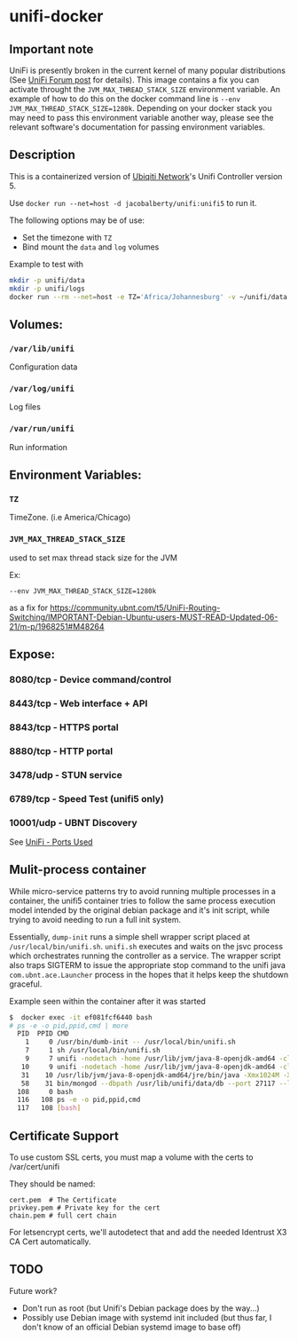 # unifi-docker

## Important note

UniFi is presently broken in the current kernel of many popular distributions \(See [UniFi Forum post](https://community.ubnt.com/t5/UniFi-Routing-Switching/IMPORTANT-Debian-Ubuntu-users-MUST-READ-Updated-06-21/m-p/1968251#M48264) for details\). This image contains a fix you can activate throught the `JVM_MAX_THREAD_STACK_SIZE` environment variable. An example of how to do this on the docker command line is `--env JVM_MAX_THREAD_STACK_SIZE=1280k`. Depending on your docker stack you may need to pass this environment variable another way, please see the relevant software's documentation for passing environment variables. 

## Description

This is a containerized version of [Ubiqiti Network](https://www.ubnt.com/)'s Unifi Controller version 5.

Use `docker run --net=host -d jacobalberty/unifi:unifi5` to run it.

The following options may be of use:

- Set the timezone with `TZ`
- Bind mount the `data` and `log` volumes

Example to test with

```bash
mkdir -p unifi/data
mkdir -p unifi/logs
docker run --rm --net=host -e TZ='Africa/Johannesburg' -v ~/unifi/data:/var/lib/unifi -v ~/unifi/logs:/var/log/unifi --name unifi jacobalberty/unifi:unifi5
```

## Volumes:

### `/var/lib/unifi`

Configuration data

### `/var/log/unifi`

Log files

### `/var/run/unifi`

Run information

## Environment Variables:

### `TZ`

TimeZone. (i.e America/Chicago)

### `JVM_MAX_THREAD_STACK_SIZE`

used to set max thread stack size for the JVM

Ex:

```--env JVM_MAX_THREAD_STACK_SIZE=1280k```

as a fix for https://community.ubnt.com/t5/UniFi-Routing-Switching/IMPORTANT-Debian-Ubuntu-users-MUST-READ-Updated-06-21/m-p/1968251#M48264

## Expose:

### 8080/tcp - Device command/control

### 8443/tcp - Web interface + API

### 8843/tcp - HTTPS portal

### 8880/tcp - HTTP portal

### 3478/udp - STUN service

### 6789/tcp - Speed Test (unifi5 only)

### 10001/udp - UBNT Discovery

See [UniFi - Ports Used](https://help.ubnt.com/hc/en-us/articles/218506997-UniFi-Ports-Used)

## Mulit-process container

While micro-service patterns try to avoid running multiple processes in a container, the unifi5 container tries to follow the same process execution model intended by the original debian package and it's init script, while trying to avoid needing to run a full init system.

Essentially, `dump-init` runs a simple shell wrapper script placed at `/usr/local/bin/unifi.sh`. `unifi.sh` executes and waits on the jsvc process which orchestrates running the controller as a service. The wrapper script also traps SIGTERM to issue the appropriate stop command to the unifi java `com.ubnt.ace.Launcher` process in the hopes that it helps keep the shutdown graceful.

Example seen within the container after it was started

```bash
$  docker exec -it ef081fcf6440 bash
# ps -e -o pid,ppid,cmd | more
  PID  PPID CMD
    1     0 /usr/bin/dumb-init -- /usr/local/bin/unifi.sh
    7     1 sh /usr/local/bin/unifi.sh
    9     7 unifi -nodetach -home /usr/lib/jvm/java-8-openjdk-amd64 -classpath /usr/share/java/commons-daemon.jar:/usr/lib/unifi/lib/ace.jar -pidfile /var/run/unifi/unifi.pid -procname unifi -outfile /var/log/unifi/unifi.out.log -errfile /var/log/unifi/unifi.err.log -Dunifi.datadir=/var/lib/unifi -Dunifi.rundir=/var/run/unifi -Dunifi.logdir=/var/log/unifi -Djava.awt.headless=true -Dfile.encoding=UTF-8 -Xmx1024M -Xms32M com.ubnt.ace.Launcher start
   10     9 unifi -nodetach -home /usr/lib/jvm/java-8-openjdk-amd64 -classpath /usr/share/java/commons-daemon.jar:/usr/lib/unifi/lib/ace.jar -pidfile /var/run/unifi/unifi.pid -procname unifi -outfile /var/log/unifi/unifi.out.log -errfile /var/log/unifi/unifi.err.log -Dunifi.datadir=/var/lib/unifi -Dunifi.rundir=/var/run/unifi -Dunifi.logdir=/var/log/unifi -Djava.awt.headless=true -Dfile.encoding=UTF-8 -Xmx1024M -Xms32M com.ubnt.ace.Launcher start
   31    10 /usr/lib/jvm/java-8-openjdk-amd64/jre/bin/java -Xmx1024M -XX:ErrorFile=/usr/lib/unifi/data/logs/hs_err_pid<pid>.log -Dapple.awt.UIElement=true -jar /usr/lib/unifi/lib/ace.jar start
   58    31 bin/mongod --dbpath /usr/lib/unifi/data/db --port 27117 --logappend --logpath logs/mongod.log --nohttpinterface --bind_ip 127.0.0.1
  108     0 bash
  116   108 ps -e -o pid,ppid,cmd
  117   108 [bash]
```

## Certificate Support

To use custom SSL certs, you must map a volume with the certs to /var/cert/unifi

They should be named:
```
cert.pem  # The Certificate
privkey.pem # Private key for the cert
chain.pem # full cert chain
```
For letsencrypt certs, we'll autodetect that and add the needed Identrust X3 CA Cert automatically.


## TODO

Future work?

- Don't run as root (but Unifi's Debian package does by the way...)
- Possibly use Debian image with systemd init included (but thus far, I don't know of an official Debian systemd image to base off)
